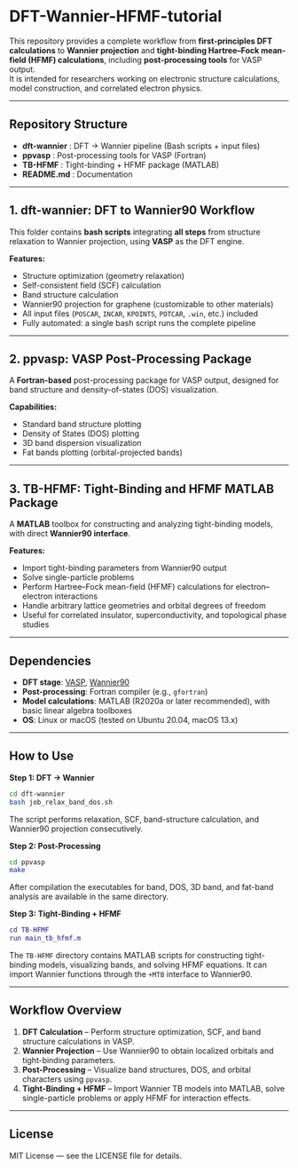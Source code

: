 # DFT-Wannier-HFMF-tutorial

This repository provides a complete workflow from **first-principles DFT calculations** to **Wannier projection** and **tight-binding Hartree–Fock mean-field (HFMF) calculations**, including **post-processing tools** for VASP output.  
It is intended for researchers working on electronic structure calculations, model construction, and correlated electron physics.

---

## Repository Structure

- **dft-wannier** : DFT → Wannier pipeline (Bash scripts + input files)  
- **ppvasp** : Post-processing tools for VASP (Fortran)  
- **TB-HFMF** : Tight-binding + HFMF package (MATLAB)  
- **README.md** : Documentation  

---

## 1. dft-wannier: DFT to Wannier90 Workflow

This folder contains **bash scripts** integrating **all steps** from structure relaxation to Wannier projection, using **VASP** as the DFT engine.

**Features:**
- Structure optimization (geometry relaxation)
- Self-consistent field (SCF) calculation
- Band structure calculation
- Wannier90 projection for graphene (customizable to other materials)
- All input files (`POSCAR`, `INCAR`, `KPOINTS`, `POTCAR`, `.win`, etc.) included
- Fully automated: a single bash script runs the complete pipeline

---

## 2. ppvasp: VASP Post-Processing Package

A **Fortran-based** post-processing package for VASP output, designed for band structure and density-of-states (DOS) visualization.

**Capabilities:**
- Standard band structure plotting
- Density of States (DOS) plotting
- 3D band dispersion visualization
- Fat bands plotting (orbital-projected bands)

---

## 3. TB-HFMF: Tight-Binding and HFMF MATLAB Package

A **MATLAB** toolbox for constructing and analyzing tight-binding models, with direct **Wannier90 interface**.

**Features:**
- Import tight-binding parameters from Wannier90 output
- Solve single-particle problems
- Perform Hartree–Fock mean-field (HFMF) calculations for electron–electron interactions
- Handle arbitrary lattice geometries and orbital degrees of freedom
- Useful for correlated insulator, superconductivity, and topological phase studies

---

## Dependencies

- **DFT stage**: [VASP](https://www.vasp.at/), [Wannier90](http://www.wannier.org/)  
- **Post-processing**: Fortran compiler (e.g., `gfortran`)  
- **Model calculations**: MATLAB (R2020a or later recommended), with basic linear algebra toolboxes  
- **OS**: Linux or macOS (tested on Ubuntu 20.04, macOS 13.x)  

---

## How to Use

**Step 1: DFT → Wannier**
```bash
cd dft-wannier
bash job_relax_band_dos.sh
```
The script performs relaxation, SCF, band-structure calculation, and Wannier90 projection consecutively.

**Step 2: Post-Processing**
```bash
cd ppvasp
make
```
After compilation the executables for band, DOS, 3D band, and fat-band analysis are available in the same directory.

**Step 3: Tight-Binding + HFMF**
```matlab
cd TB-HFMF
run main_tb_hfmf.m
```
The `TB-HFMF` directory contains MATLAB scripts for constructing tight-binding models, visualizing bands, and solving HFMF equations. It can import Wannier functions through the `+MTB` interface to Wannier90.

---

## Workflow Overview

1. **DFT Calculation** – Perform structure optimization, SCF, and band structure calculations in VASP.  
2. **Wannier Projection** – Use Wannier90 to obtain localized orbitals and tight-binding parameters.  
3. **Post-Processing** – Visualize band structures, DOS, and orbital characters using `ppvasp`.  
4. **Tight-Binding + HFMF** – Import Wannier TB models into MATLAB, solve single-particle problems or apply HFMF for interaction effects.  

---

## License
MIT License — see the LICENSE file for details.
